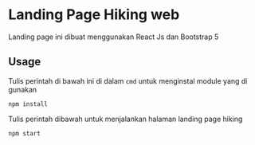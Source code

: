 # Landing Page Hiking web

Landing page ini dibuat menggunakan React Js dan Bootstrap 5

## Usage

Tulis perintah di bawah ini di dalam `cmd` untuk menginstal module yang di gunakan
```
npm install
```

Tulis perintah dibawah untuk menjalankan halaman landing page hiking

```
npm start
```
